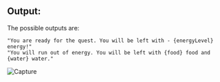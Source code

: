 ## Output:

The possible outputs are:

	"You are ready for the quest. You will be left with - {energyLevel} energy!"
	"You will run out of energy. You will be left with {food} food and {water} water."

![Capture](https://user-images.githubusercontent.com/45227327/197400699-924588a5-19b6-47af-b7a3-8c00d89481d4.PNG)

